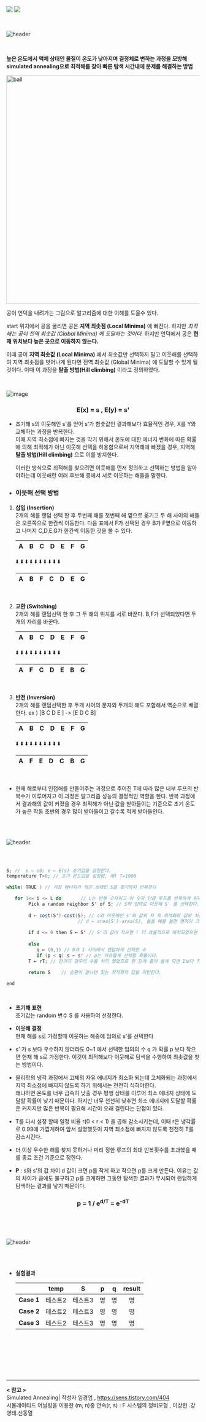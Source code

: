<img src="https://img.shields.io/badge/Hyunnna-01FF95?style=flat-square&logo=Github&logoColor=white"/>  <img src="https://img.shields.io/badge/Java-EF2D5E?style=flat-square&logo=Java&logoColor=white"/>

<br />

![header](https://capsule-render.vercel.app/api?type=cylinder&color=auto&height=100&section=header&text=[Alogrithm]%20모의담금질%20알고리즘&fontSize=40&fontColor=ffffff)

<br />

**높은 온도에서 액체 상태인 물질이 온도가 낮아지며 결정체로 변하는 과정을 모방해 simulated annealing으로 최적해를 찾아 빠른 탐색 시간내에 문제를 해결하는 방법**

<img width="594" alt="ball" src="https://user-images.githubusercontent.com/62924325/173975942-bc44a2d5-4e9d-4b37-b3ea-2539f20ebb42.png">

<br />    

   공이 언덕을 내려가는 그림으로 알고리즘에 대한 이해를 도울수 있다.

   start 위치에서 공을 굴리면 공은 **지역 최솟점 (Local Minima)** 에 빠진다. 하지만 *최적해는 공이 전역 최솟값 (Global Minima) 에 도달하는 것이다.* 하지만 언덕에서 공은 **현재 위치보다 높은 곳으로 이동하지 않는다.**


   이때 공이 **지역 최솟값 (Local Minima)** 에서 최솟값만 선택하지 말고 이웃해를 선택하여 지역 최솟점을 벗어나게 된다면 전역 최솟값 (Global Minima) 에 도달할 수 있게 될 것이다. 이때 이 과정을 **탈출 방법(Hill climbing)** 이라고 정의하였다.
<br />

<br />


![image](https://user-images.githubusercontent.com/62924325/173999368-f4fd3c11-0890-4e05-880a-437a77a25240.png)



### <div align=center> **E(x) = s** , **E(y) = s'** <br />

* 초기해 s의 이웃해인 s'를 얻어 s'가 함숫값인 결과해보다 효율적인 경우, X를 Y와 교체하는 과정을 반복한다. <br /> 이때 지역 최소점에 빠지는 것을 막기 위해서 온도에 대한 에너지 변화에 따른 확률에 의해 최적해가 아닌 이웃해 선택을 허용함으로써 지역해에 빠졌을 경우, 지역해 **탈출 방법(Hill climbing)** 으로 이를 방지한다. <br />

   이러한 방식으로 최적해를 찾으려면 이웃해를 먼저 정의하고 선택하는 방법을 알아야하는데 이웃해란 여러 후보해 중에서 서로 이웃하는 해들을 말한다.


* ### **이웃해 선택 방법**

1. **삽입 (Insertion)** <br />
   2개의 해를 랜덤 선택 한 후 두번째 해를 첫번째 해 옆으로 옮기고 두 해 사이의 해들은 오른쪽으로 한칸씩 이동한다. 다음 표에서 F가 선택된 경우 B가 F옆으로 이동하고 나머지 C,D,E,G가 한칸씩 이동한 것을 볼 수 있다.
   
   |A|B|C|D|E|F|G|
   |:----:|:---:|:---:|:---:|:---:|:---:|:---:| 
   
      ⬇️ ⬇️ ⬇️ ⬇️ ⬇️ ⬇️ ⬇️ ⬇️ ⬇️ ⬇️
   
   |A|B|F|C|D|E|G|
   |:----:|:---:|:---:|:---:|:---:|:---:|:---:| 
   
   <br />
   
3. **교환 (Switching)** <br />
   2개의 해를 랜덤선택 한 후 그 두 해의 위치를 서로 바꾼다. B,F가 선택되었다면 두 개의 자리를 바꾼다. 
   
   |A|B|C|D|E|F|G|
   |:----:|:---:|:---:|:---:|:---:|:---:|:---:| 
   
      ⬇️ ⬇️ ⬇️ ⬇️ ⬇️ ⬇️ ⬇️ ⬇️ ⬇️ ⬇️
   
   |A|F|C|D|E|B|G|
   |:----:|:---:|:---:|:---:|:---:|:---:|:---:| 
   
   <br />
   
4. **반전 (Inversion)** <br />
  2개의 해를 랜덤선택한 후 두개 사이의 문자와 두개의 해도 포함해서 역순으로 배열한다.  ex ) [B C D E ] -> [E D C B]
  
   |A|B|C|D|E|F|G|
   |:----:|:---:|:---:|:---:|:---:|:---:|:---:| 
   
      ⬇️ ⬇️ ⬇️ ⬇️ ⬇️ ⬇️ ⬇️ ⬇️ ⬇️ ⬇️
   
   |A|F|E|D|C|B|G|
   |:----:|:---:|:---:|:---:|:---:|:---:|:---:| 
   
   <br />
  
* 현재 해로부터 인접해를 만들어주는 과정으로 주어진 T에 따라 많은 내부 루프의 반복수가 이루어지고 이 과정은 알고리즘 성능의 결정적인 역할을 한다. 반복 과정에서 결과해의 값이 커졌을 경우 최적해가 아닌 값을 받아들이는 기준으로 초기 온도가 높은 작동 초반의 경우 많이 받아들이고 갈수록 적게 받아들인다. 

<br />

<br />

![header](https://capsule-render.vercel.app/api?type=soft&color=auto&height=50&section=header&text=기본동작방식&fontSize=20&fontColor=ffffff)

<br />

~~~Java

S; //  s ← s0; e ← E(s) 초기값을 설정한다.
temperature T>0; // 초기 온도값을 설정함, 예) T=1000

while( TRUE ) // 가장 에너지가 적은 상태인 S를 찾기까지 반복한다

   for 1<= i <= L do       // L는 반복 숫자이고 이 숫자 만큼 루프를 반복하게 된다.
        Pick a random neighbor S' of S; // S와 임의로 이웃해 S' 를 선택한다.
        
        d ← cost(S')-cost(S); // s와 이웃해인 s'의 값의 차 즉 최적화의 값의 차를 만든다.
                          // d ← area(S')-area(S), 돌을 예를 들면 면적이 크기가 효율성의 차이이다.
                      
        if d <= 0 then S ← S' // S'의 값이 작으면 ( 더 효율적으로 배치되었으면 ) s를 s'로 대체한다.
                     
        else 
           q ← (0,1) // 0과 1 사이에서 랜덤하게 선책한 수
           if (p < q) s ← s' // p는 자유롭게 선택할 확률이다.
        T ← rT; // 한가지 경우의 수를 처리 했었므로 한 단계 줄어 들게 되면 1보다 작은 상수 r을 T에 곱해 새로운 T로 다음 반복을 진행한다.

        return S    // 순환이 끝나면 찾는 최적화의 답을 리턴한다.

end

~~~

<br />

* **초기해 표현** <br />
   초기값는 random 변수 S 를 사용하여 선정한다.
   
* **이웃해 결정** <br />
   현재 해를 s로 가정할때 이웃하는 해중에 임의로 s'를 선택한다
   
* s' 가 s 보다 우수하지 않더라도 0~1 에서 선택한 임의의 수 q 가 확률 p 보다 작으면 현재 해 s로 가정한다. 이것이 최적해보다 이웃해로 탐색을 수행하여 최솟값을 찾는 방법이다. 

* 물리학의 냉각 과정에서 고체의 자유 에너지가 최소화 되는데 고체화되는 과정에서 지역 최소점에 빠지지 않도록 하기 위해서는 천천히 식혀야한다. <br /> 
왜냐하면 온도를 너무 급속히 낮출 경우 평행 상태를 이루어 최소 에너지 상태에 도달할 확률이 낮기 때문이다. 하지만 너무 천천히 낮추면 최소 에너지에 도달할 확률은 커지지만 많은 반복이 필요해 시간이 오래 걸린다는 단점이 있다.

* T를 다시 설정 할때 일정 비율 r(0 < r < 1) 을 곱해 감소시키는데, 이때 r은 냉각률로 0.99에 가깝게하여 앞서 설명했듯이 지역 최소점에 빠지지 않도록 천천히 T를 감소시킨다.

* 더 이상 우수한 해를 찾지 못하거나 미리 정한 루프의 최대 반복횟수를 초과했을 때를 종료 조건 기준으로 정한다.

* **P** : s와 s'의 값 차이 d 값이 크면 p를 작게 하고 작으면 p를 크게 만든다. 이유는 값의 차이가 큼에도 불구하고 p를 크게하면 그동안 탐색한 결과가 무시되어 랜덤하게 탐색하는 결과를 낳기 때문이다. <br />

### <div align=center> p = 1 / e<sup>d/T</sup> = e<sup>-dT</sup> </div>

<br />

<br />

<br />

![header](https://capsule-render.vercel.app/api?type=soft&color=auto&height=50&section=header&text=최적화과정분석&fontSize=20&fontColor=ffffff)

<br />

<br />

   * **실험결과** 

      ||temp|S|p|q|result|
      |:--------:|:---:|:---:|:---:|:---:|:---:|
      |**Case 1**|테스트2|테스트3|명|명|명|
      |**Case 2**|테스트2|테스트3|명|명|명|
      |**Case 3**|테스트2|테스트3|명|명|명|

<br />

<br />

<br />

<br />

<br />

<br />

***
 
**< 참고 >** <br />
 Simulated Annealing| 작성자 임경업 , https://sens.tistory.com/404
<br />
시뮬레이티드 어닐링을 이용한 (m, n)중 연속(r, s) : F 시스템의 정비모형 , 이상헌
․강영태․신동열


